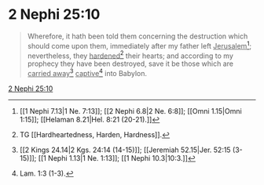 # 2 Nephi 25:10

> Wherefore, it hath been told them concerning the destruction which should come upon them, immediately after my father left <u>Jerusalem</u>[^a]; nevertheless, they <u>hardened</u>[^b] their hearts; and according to my prophecy they have been destroyed, save it be those which are <u>carried away</u>[^c] <u>captive</u>[^d] into Babylon.

[2 Nephi 25:10](https://www.churchofjesuschrist.org/study/scriptures/bofm/2-ne/25?lang=eng&id=p10#p10)


[^a]: [[1 Nephi 7.13|1 Ne. 7:13]]; [[2 Nephi 6.8|2 Ne. 6:8]]; [[Omni 1.15|Omni 1:15]]; [[Helaman 8.21|Hel. 8:21 (20-21).]]
[^b]: TG [[Hardheartedness, Harden, Hardness]].
[^c]: [[2 Kings 24.14|2 Kgs. 24:14 (14-15)]]; [[Jeremiah 52.15|Jer. 52:15 (3-15)]]; [[1 Nephi 1.13|1 Ne. 1:13]]; [[1 Nephi 10.3|10:3.]]
[^d]: Lam. 1:3 (1-3).
